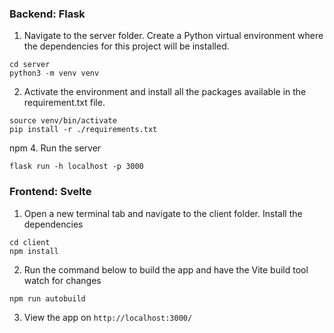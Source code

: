 ### Backend: Flask
1. Navigate to the server folder. Create a Python virtual environment where the dependencies for this project will be installed.
```
cd server
python3 -m venv venv
```

2. Activate the environment and install all the packages available in the requirement.txt file.
```
source venv/bin/activate
pip install -r ./requirements.txt
```
npm
4. Run the server
```
flask run -h localhost -p 3000
```

### Frontend: Svelte
1. Open a new terminal tab and navigate to the client folder. Install the dependencies
```
cd client
npm install
```

2. Run the command below to build the app and have the Vite build tool watch for changes
```
npm run autobuild
```

3. View the app on `http://localhost:3000/`
